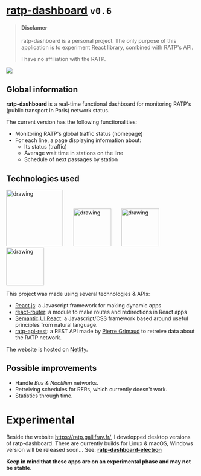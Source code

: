 # [ratp-dashboard](https://ratp.gallifray.fr) `v0.6`


> #### Disclamer
> ratp-dashboard is a personal project. The only purpose of this application is to experiment React library, combined with RATP's API.
> 
> I have no affiliation with the RATP.

![](https://i.imgur.com/3saxFZM.png)


## Global information

**ratp-dashboard** is a real-time functional dashboard for monitoring RATP's (public transport in Paris) network status.

The current version has the following functionalities:
* Monitoring RATP's global traffic status (homepage)
* For each line, a page displaying information about:
  * Its status (traffic)
  * Average wait time in stations on the line
  * Schedule of next passages by station

## Technologies used

<img src="https://i.imgur.com/oUHcPlO.png" alt="drawing" width="150"/>&nbsp;&nbsp;&nbsp;&nbsp;&nbsp;&nbsp;&nbsp;<img src="https://i.imgur.com/pPQ8RXM.png" alt="drawing" width="100"/>&nbsp;&nbsp;&nbsp;&nbsp;&nbsp;&nbsp;&nbsp;<img src="https://i.imgur.com/JC2Qqmg.png" alt="drawing" width="100"/>&nbsp;&nbsp;&nbsp;&nbsp;&nbsp;&nbsp;&nbsp;<img src="https://i.imgur.com/C5u8ZIa.png" alt="drawing" width="100"/>


This project was made using several technologies & APIs:
* [React.js](https://github.com/facebook/react): a Javascript framework for making dynamic apps
* [react-router](https://github.com/ReactTraining/react-router): a module to make routes and redirections in React apps
* [Semantic UI React](https://github.com/Semantic-Org/Semantic-UI-React): a Javascript/CSS framework based around useful principles from natural language.
* [ratp-api-rest](https://github.com/pgrimaud/ratp-api-rest): a REST API made by [Pierre Grimaud](https://github.com/pgrimaud) to retreive data about the RATP network.

The website is hosted on [Netlify](https://www.netlify.com/).

## Possible improvements
* Handle *Bus* & *Noctilien* networks.
* Retreiving schedules for RERs, which currently doesn't work.
* Statistics through time.

# Experimental
Beside the website https://ratp.gallifray.fr/, I developped desktop versions of ratp-dashboard.
There are currently builds for Linux & macOS, Windows version will be released soon...
See: [**ratp-dashboard-electron**](https://github.com/gallifray/ratp-dashboard-electron/releases)

**Keep in mind that these apps are on an experimental phase and may not be stable.**
